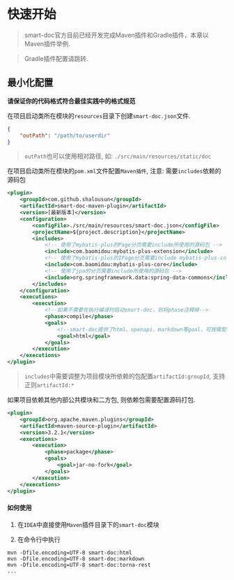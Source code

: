 # 快速开始

> smart-doc官方目前已经开发完成Maven插件和Gradle插件，本章以Maven插件举例.

> Gradle插件配置请跳转.


## 最小化配置
**请保证你的代码格式符合最佳实践中的格式规范**

在项目启动类所在模块的`resources`目录下创建`smart-doc.json`文件.
```json
{
    "outPath": "/path/to/userdir"
}

```
> `outPath`也可以使用相对路径, 如: `./src/main/resources/static/doc`


在项目启动类所在模块的`pom.xml`文件配置`Maven插件`, 注意: 需要`includes`依赖的源码包
```xml
<plugin>
    <groupId>com.github.shalousun</groupId>
    <artifactId>smart-doc-maven-plugin</artifactId>
    <version>[最新版本]</version>
    <configuration> 
        <configFile>./src/main/resources/smart-doc.json</configFile>  
        <projectName>${project.description}</projectName>  
        <includes>  
            <!-- 使用了mybatis-plus的Page分页需要include所使用的源码包 -->
            <include>com.baomidou:mybatis-plus-extension</include>
            <!-- 使用了mybatis-plus的IPage分页需要include mybatis-plus-core-->
            <include>com.baomidou:mybatis-plus-core</include>
            <!-- 使用了jpa的分页需要include所使用的源码包 -->
            <include>org.springframework.data:spring-data-commons</include>             
        </includes> 
    </configuration>
    <executions>
        <execution>
            <!--如果不需要在执行编译时启动smart-doc，则将phase注释掉-->
            <phase>compile</phase>
            <goals>
                <!--smart-doc提供了html、openapi、markdown等goal，可按需配置-->
                <goal>html</goal>
            </goals>
        </execution>
    </executions>
</plugin>

```
> `includes`中需要调整为项目模块所依赖的包配置`artifactId:groupId`, 支持正则`artifactId:*`


如果项目依赖其他内部公共模块和二方包, 则依赖包需要配置源码打包.
```xml
<plugin>
    <groupId>org.apache.maven.plugins</groupId>
    <artifactId>maven-source-plugin</artifactId>
    <version>3.2.1</version>
    <executions>
        <execution>
            <phase>package</phase>
            <goals>
                <goal>jar-no-fork</goal>
            </goals>
        </execution>
    </executions>
</plugin>
```

#### 如何使用
1. 在`IDEA`中直接使用`Maven`插件目录下的`smart-doc`模块

2. 在命令行中执行
```shell
mvn -Dfile.encoding=UTF-8 smart-doc:html
mvn -Dfile.encoding=UTF-8 smart-doc:markdown
mvn -Dfile.encoding=UTF-8 smart-doc:torna-rest
...
```
